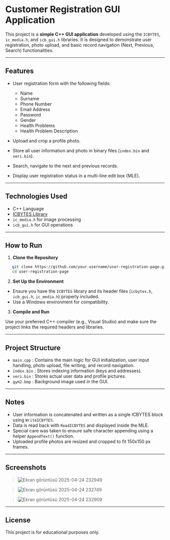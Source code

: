 # Customer Registration GUI Application

This project is a **simple C++ GUI application** developed using the `ICBYTES`, `ic_media.h`, and `icb_gui.h` libraries. It is designed to demonstrate user registration, photo upload, and basic record navigation (Next, Previous, Search) functionalities.

---

## Features

- User registration form with the following fields:
  - Name
  - Surname
  - Phone Number
  - Email Address
  - Password
  - Gender
  - Health Problems
  - Health Problem Description

- Upload and crop a profile photo.
- Store all user information and photo in binary files (`index.bin` and `veri.bin`).
- Search, navigate to the next and previous records.
- Display user registration status in a multi-line edit box (MLE).

---

## Technologies Used

- C++ Language
- [ICBYTES Library](https://github.com/cembaykal/ICBYTES)
- `ic_media.h` for image processing
- `icb_gui.h` for GUI operations

---

## How to Run

1. **Clone the Repository**

```bash
   git clone https://github.com/your-username/user-registration-page.git
   cd user-registration-page
```

2. **Set Up the Environment**
- Ensure you have the `ICBYTES` library and its header files (`icbytes.h`, `icb_gui.h`, `ic_media.h`) properly included.
- Use a Windows environment for compatibility.

3. **Compile and Run**

Use your preferred C++ compiler (e.g., Visual Studio) and make sure the project links the required headers and libraries.

---

## Project Structure

- `main.cpp` : Contains the main logic for GUI initialization, user input handling, photo upload, file writing, and record navigation.
- `index.bin` : Stores indexing information (keys and addresses).
- `veri.bin` : Stores actual user data and profile pictures.
- `gym2.bmp` : Background image used in the GUI.

---

## Notes

- User information is concatenated and written as a single ICBYTES block using `WriteICBYTES`.
- Data is read back with `ReadICBYTES` and displayed inside the MLE.
- Special care was taken to ensure safe character appending using a helper `AppendText()` function.
- Uploaded profile photos are resized and cropped to fit 150x150 px frames.

---

## Screenshots
> ![Ekran görüntüsü 2025-04-24 232949](https://github.com/user-attachments/assets/897e47ae-4e8a-452a-bac0-6d7637065363)

> ![Ekran görüntüsü 2025-04-24 232749](https://github.com/user-attachments/assets/42cc557f-159c-4a6f-9b8c-475e587a3b34)

> ![Ekran görüntüsü 2025-04-24 232909](https://github.com/user-attachments/assets/b4d3bfdb-a8c5-4545-8bf9-09c5de6451b3)

---

## License

This project is for educational purposes only.
